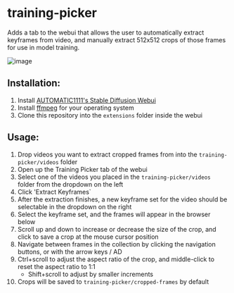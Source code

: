 # training-picker

Adds a tab to the webui that allows the user to automatically extract keyframes from video, and manually extract 512x512 crops of those frames for use in model training.

![image](https://user-images.githubusercontent.com/2313721/200236386-5fed34df-03e4-4ea6-a653-e1b60393afcd.png)

## Installation:

1. Install [AUTOMATIC1111's Stable Diffusion Webui](https://github.com/AUTOMATIC1111/stable-diffusion-webui)
2. Install [ffmpeg](https://ffmpeg.org/) for your operating system
3. Clone this repository into the `extensions` folder inside the webui

## Usage:

1. Drop videos you want to extract cropped frames from into the `training-picker/videos` folder
2. Open up the Training Picker tab of the webui
3. Select one of the videos you placed in the `training-picker/videos` folder from the dropdown on the left
4. Click 'Extract Keyframes`
5. After the extraction finishes, a new keyframe set for the video should be selectable in the dropdown on the right
6. Select the keyframe set, and the frames will appear in the browser below
7. Scroll up and down to increase or decrease the size of the crop, and click to save a crop at the mouse cursor position
8. Navigate between frames in the collection by clicking the navigation buttons, or with the arrow keys / AD
9. Ctrl+scroll to adjust the aspect ratio of the crop, and middle-click to reset the aspect ratio to 1:1
    * Shift+scroll to adjust by smaller increments
10. Crops will be saved to `training-picker/cropped-frames` by default
